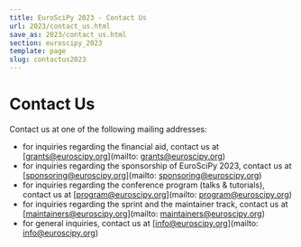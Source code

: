 ```yaml
---
title: EuroSciPy 2023 - Contact Us
url: 2023/contact_us.html
save_as: 2023/contact_us.html
section: euroscipy_2023
template: page
slug: contactus2023
---
```


# Contact Us

Contact us at one of the following mailing addresses:

- for inquiries regarding the financial aid, contact us at [grants@euroscipy.org](mailto: grants@euroscipy.org)
- for inquiries regarding the sponsorship of EuroSciPy 2023, contact us at [sponsoring@euroscipy.org](mailto: sponsoring@euroscipy.org)
- for inquiries regarding the conference program (talks & tutorials), contact us at [program@euroscipy.org](mailto: program@euroscipy.org)
- for inquiries regarding the sprint and the maintainer track, contact us at [maintainers@euroscipy.org](mailto: maintainers@euroscipy.org)
- for general inquiries, contact us at [info@euroscipy.org](mailto: info@euroscipy.org)
